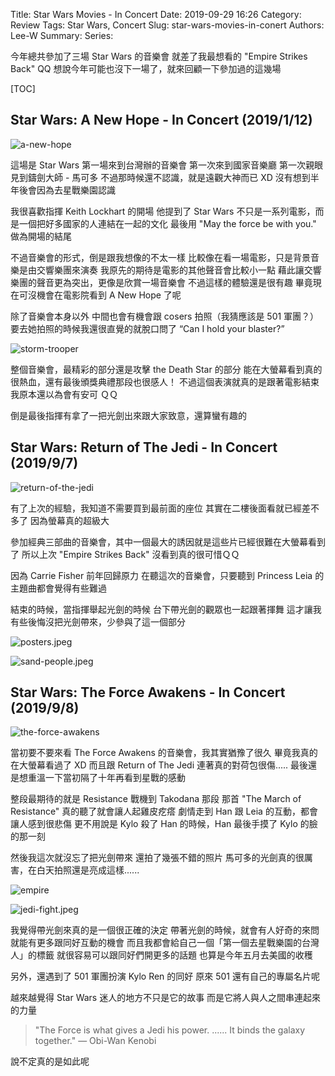 Title: Star Wars Movies - In Concert
Date: 2019-09-29 16:26
Category: Review
Tags: Star Wars, Concert
Slug: star-wars-movies-in-conert
Authors: Lee-W
Summary:
Series:

今年總共參加了三場 Star Wars 的音樂會
就差了我最想看的 "Empire Strikes Back" QQ
想說今年可能也沒下一場了，就來回顧一下參加過的這幾場

<!--more-->

[TOC]

## Star Wars: A New Hope - In Concert (2019/1/12)

![a-new-hope]({static}/images/post-images/2019-09-29-star-wars-movies-in-conert/a-new-hope.jpg)

這場是 Star Wars 第一場來到台灣辦的音樂會
第一次來到國家音樂廳
第一次親眼見到鑄劍大師 - 馬可多
不過那時候還不認識，就是遠觀大神而已 XD
沒有想到半年後會因為去星戰樂園認識

我很喜歡指揮 Keith Lockhart 的開場
他提到了 Star Wars 不只是一系列電影，而是一個把好多國家的人連結在一起的文化
最後用 "May the force be with you." 做為開場的結尾

不過音樂會的形式，倒是跟我想像的不太一樣
比較像在看一場電影，只是背景音樂是由交響樂團來演奏
我原先的期待是電影的其他聲音會比較小一點
藉此讓交響樂團的聲音更為突出，更像是欣賞一場音樂會
不過這樣的體驗還是很有趣
畢竟現在可沒機會在電影院看到 A New Hope 了呢

除了音樂會本身以外
中間也會有機會跟 cosers 拍照（我猜應該是 501 軍團？）
要去她拍照的時候我還很直覺的就脫口問了 “Can I hold your blaster?”

![storm-trooper]({static}/images/post-images/2019-09-29-star-wars-movies-in-conert/storm-trooper.jpeg)

整個音樂會，最精彩的部分還是攻擊 the Death Star 的部分
能在大螢幕看到真的很熱血，還有最後頒獎典禮那段也很感人！
不過這個表演就真的是跟著電影結束
我原本還以為會有安可 ＱＱ

倒是最後指揮有拿了一把光劍出來跟大家致意，還算蠻有趣的

## Star Wars: Return of The Jedi - In Concert (2019/9/7)

![return-of-the-jedi]({static}/images/post-images/2019-09-29-star-wars-movies-in-conert/return-of-the-jedi.jpeg)

有了上次的經驗，我知道不需要買到最前面的座位
其實在二樓後面看就已經差不多了
因為螢幕真的超級大

參加經典三部曲的音樂會，其中一個最大的誘因就是這些片已經很難在大螢幕看到了
所以上次 "Empire Strikes Back" 沒看到真的很可惜ＱＱ

因為 Carrie Fisher 前年回歸原力
在聽這次的音樂會，只要聽到 Princess Leia 的主題曲都會覺得有些難過

結束的時候，當指揮舉起光劍的時候
台下帶光劍的觀眾也一起跟著揮舞
這才讓我有些後悔沒把光劍帶來，少參與了這一個部分

![posters.jpeg]({static}/images/post-images/2019-09-29-star-wars-movies-in-conert/posters.jpeg)

![sand-people.jpeg]({static}/images/post-images/2019-09-29-star-wars-movies-in-conert/sand-people.jpeg)

## Star Wars: The Force Awakens - In Concert (2019/9/8)

![the-force-awakens]({static}/images/post-images/2019-09-29-star-wars-movies-in-conert/the-force-awakens.jpeg)

當初要不要來看 The Force Awakens 的音樂會，我其實猶豫了很久
畢竟我真的在大螢幕看過了 XD
而且跟 Return of The Jedi 連著真的對荷包很傷.....
最後還是想重溫一下當初隔了十年再看到星戰的感動

整段最期待的就是 Resistance 戰機到 Takodana 那段
那首 "The March of Resistance" 真的聽了就會讓人起雞皮疙瘩
劇情走到 Han 跟 Leia 的互動，都會讓人感到很悲傷
更不用說是 Kylo 殺了 Han 的時候，Han 最後手摸了 Kylo 的臉的那一刻

然後我這次就沒忘了把光劍帶來
還拍了幾張不錯的照片
馬可多的光劍真的很厲害，在白天拍照還是亮成這樣......

![empire]({static}/images/post-images/2019-09-29-star-wars-movies-in-conert/empire.jpeg)

![jedi-fight.jpeg]({static}/images/post-images/2019-09-29-star-wars-movies-in-conert/jedi-fight.jpeg)

我覺得帶光劍來真的是一個很正確的決定
帶著光劍的時候，就會有人好奇的來問
就能有更多跟同好互動的機會
而且我都會給自己一個「第一個去星戰樂園的台灣人」的標籤
就很容易可以跟同好們開更多的話題
也算是今年五月去美國的收穫

另外，還遇到了 501 軍團扮演 Kylo Ren 的同好
原來 501 還有自己的專屬名片呢

越來越覺得 Star Wars 迷人的地方不只是它的故事
而是它將人與人之間串連起來的力量

> "The Force is what gives a Jedi his power. ...... It binds the galaxy together." ― Obi-Wan Kenobi

說不定真的是如此呢
